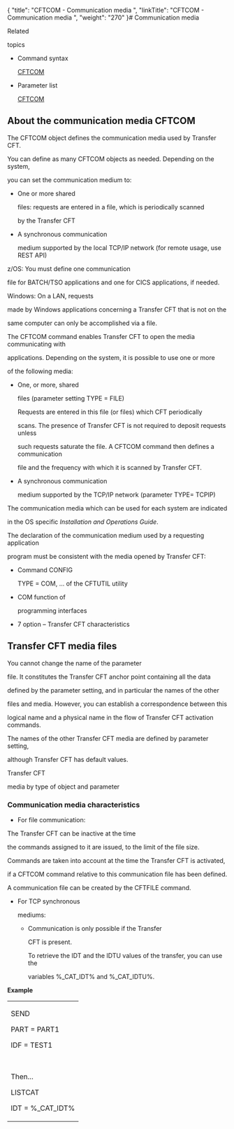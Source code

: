 {
    "title": "CFTCOM - Communication media ",
    "linkTitle": "CFTCOM - Communication media ",
    "weight": "270"
}# <span id="kanchor8"></span><span id="Defining_the_communication_media__Start_here"></span>Communication media



<span>Related

topics</span>



-   Command syntax

    [CFTCOM](../../Command_summary.htm#CFTCOM)

-   Parameter list

    [CFTCOM](../../CFTUTIL/Conf/CFTCOM.htm)



## <span id="About"></span>About the communication media CFTCOM



The CFTCOM object defines the communication media used by <span>Transfer CFT</span>.

You can define as many CFTCOM objects as needed. Depending on the system,

you can set the communication medium to:



-   One or more shared

    files: requests are entered in a file, which is periodically scanned

    by the <span>Transfer CFT</span>

-   A synchronous communication

    medium supported by the local TCP/IP network (for remote usage, use REST API)



<span>z/OS</span>: You must define one communication

file for BATCH/TSO applications and one for CICS applications, if needed.



<span>Windows</span>: On a LAN, requests

made by Windows applications concerning a <span>Transfer CFT</span> that is not on the

same computer can only be accomplished via a file.



The CFTCOM command enables <span>Transfer CFT</span> to open the media communicating with

applications. Depending on the system, it is possible to use one or more

of the following media:



-   One, or more, shared

    files (parameter setting TYPE = FILE)  

    Requests are entered in this file (or files) which CFT periodically

    scans. The presence of <span>Transfer CFT</span> is not required to deposit requests unless

    such requests saturate the file. A CFTCOM command then defines a communication

    file and the frequency with which it is scanned by <span>Transfer CFT</span>.







-   A synchronous communication

    medium supported by the TCP/IP network (parameter TYPE= TCPIP)



The communication media which can be used for each system are indicated

in the OS specific *Installation and Operations Guide*.



The declaration of the communication medium used by a requesting application

program must be consistent with the media opened by <span>Transfer CFT</span>:



-   Command CONFIG

    TYPE = COM, ... of the CFTUTIL utility

-   COM function of

    programming interfaces

-   7 option – <span>Transfer CFT</span> characteristics



## <span id="About_Service_Files_Medium"></span><span id="CFT_service_file_media"></span> <span id="CFT_monitor_media"></span> <span>Transfer CFT</span> media files



You cannot change the name of the <span>parameter

file</span>. It constitutes the <span>Transfer CFT</span> anchor point containing all the data

defined by the parameter setting, and in particular the names of the other

files and media. However, you can establish a correspondence between this

logical name and a physical name in the flow of Transfer CFT activation commands.



The names of the other <span>Transfer CFT</span> media are defined by parameter setting,

although <span>Transfer CFT</span> has default values.



<span>Transfer CFT</span>

media by type of object and parameter



### <span id="Communication_media_characteristics"></span>Communication media characteristics



-   For file communication:



The <span>Transfer CFT</span> can be inactive at the time

the commands assigned to it are issued, to the limit of the file size.

Commands are taken into account at the time the <span>Transfer CFT</span> is activated,

if a CFTCOM command relative to this communication file has been defined.

A communication file can be created by the CFTFILE command.



-   For TCP synchronous

    mediums:

    -   Communication is only possible if the Transfer

        CFT is present.

        To retrieve the IDT and the IDTU values of the transfer, you can use the

        variables %\_CAT\_IDT% and %\_CAT\_IDTU%.



**Example**



<table data-cellspacing="0">
<tbody>
<tr>
<td><p>SEND<br/>

PART = PART1<br/>

IDF = TEST1</p>
<p> </p>
<p>Then...</p>
<p>LISTCAT<br/>

IDT = %_CAT_IDT%</p></td>
</tr>
</tbody>
</table>
